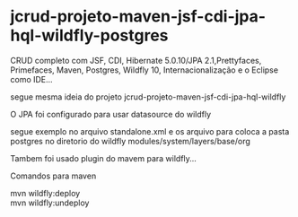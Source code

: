 # jcrud-projeto-maven-jsf-cdi-jpa-hql-wildfly-postgres
 CRUD completo com JSF, CDI, Hibernate 5.0.10/JPA 2.1,Prettyfaces, Primefaces, Maven, Postgres, Wildfly 10, Internacionalização e o Eclipse como IDE...

 segue mesma ideia do projeto jcrud-projeto-maven-jsf-cdi-jpa-hql-wildfly

 O JPA foi configurado para usar datasource do wildfly

segue exemplo no arquivo standalone.xml e os arquivo para coloca a pasta postgres no diretorio do wildfly modules/system/layers/base/org

Tambem foi usado plugin do mavem para wildfly...

 Comandos para maven

  mvn wildfly:deploy            
  mvn wildfly:undeploy

